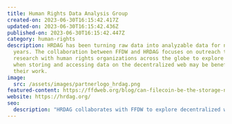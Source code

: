 ```yaml
---
title: Human Rights Data Analysis Group
created-on: 2023-06-30T16:15:42.417Z
updated-on: 2023-06-30T16:15:42.436Z
published-on: 2023-06-30T16:15:42.447Z
category: human-rights
description: HRDAG has been turning raw data into analyzable data for nearly 30
  years. The collaboration between FFDW and HRDAG focuses on outreach to and
  research with human rights organizations across the globe to explore how and
  when storing and accessing data on the decentralized web may be beneficial to
  their work.
image:
  src: /assets/images/partnerlogo_hrdag.png
featured-content: https://ffdweb.org/blog/can-filecoin-be-the-storage-network-for-human-rights-data
website: https://hrdag.org/
seo:
  description: "HRDAG collaborates with FFDW to explore decentralized web storage solutions for human rights organizations, building on 30 years of data analysis expertise."
---
```

